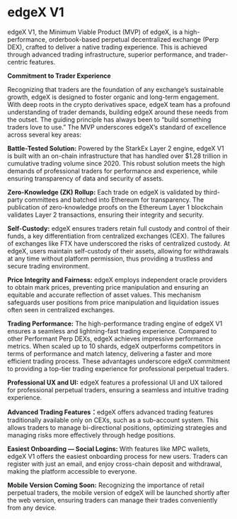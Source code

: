 # edgeX V1

edgeX V1, the Minimum Viable Product (MVP) of edgeX, is a high-performance, orderbook-based perpetual decentralized exchange (Perp DEX), crafted to deliver a native trading experience. This is achieved through advanced trading infrastructure, superior performance, and trader-centric features.



**Commitment to Trader Experience**

Recognizing that traders are the foundation of any exchange’s sustainable growth, edgeX is designed to foster organic and long-term engagement. With deep roots in the crypto derivatives space, edgeX team has a profound understanding of trader demands, building edgeX around these needs from the outset. The guiding principle has always been to “build something traders love to use.” The MVP underscores edgeX’s standard of excellence across several key areas:



**Battle-Tested Solution:** Powered by the StarkEx Layer 2 engine, edgeX V1 is built with an on-chain infrastructure that has handled over $1.28 trillion in cumulative trading volume since 2020. This robust solution meets the high demands of professional traders for performance and experience, while ensuring transparency of data and security of assets.



**Zero-Knowledge (ZK) Rollup:** Each trade on edgeX is validated by third-party committees and batched into Ethereum for transparency. The publication of zero-knowledge proofs on the Ethereum Layer 1 blockchain validates Layer 2 transactions, ensuring their integrity and security.



**Self-Custody:** edgeX ensures traders retain full custody and control of their funds, a key differentiation from centralized exchanges (CEX). The failures of exchanges like FTX have underscored the risks of centralized custody. At edgeX, users maintain self-custody of their assets, allowing for withdrawals at any time without platform permission, thus providing a trustless and secure trading environment.



**Price Integrity and Fairness:** edgeX employs independent oracle providers to obtain mark prices, preventing price manipulation and ensuring an equitable and accurate reflection of asset values. This mechanism safeguards user positions from price manipulation and liquidation issues often seen in centralized exchanges.



**Trading Performance:** The high-performance trading engine of edgeX V1 ensures a seamless and lightning-fast trading experience. Compared to other Performant Perp DEXs, edgeX achieves impressive performance metrics. When scaled up to 10 shards, edgeX outperforms competitors in terms of performance and match latency, delivering a faster and more efficient trading process. These advantages underscore edgeX commitment to providing a top-tier trading experience for professional perpetual traders.



**Professional UX and UI:** edgeX features a professional UI and UX tailored for professional perpetual traders, ensuring a seamless and intuitive trading experience.



**Advanced Trading Features：**&#x65;dgeX offers advanced trading features traditionally available only on CEXs, such as a sub-account system. This allows traders to manage bi-directional positions, optimizing strategies and managing risks more effectively through hedge positions.



**Easiest Onboarding — Social Logins:** With features like MPC wallets, edgeX V1 offers the easiest onboarding process for new users. Traders can register with just an email, and enjoy cross-chain deposit and withdrawal, making the platform accessible to everyone.



**Mobile Version Coming Soon:** Recognizing the importance of retail perpetual traders, the mobile version of edgeX will be launched shortly after the web version, ensuring traders can manage their trades conveniently from any device.

